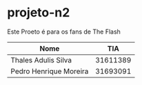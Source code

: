 # projeto-n2
Este Proeto é para os fans de The Flash

| Nome          | TIA    |
|---------------|--------|
|Thales Adulis Silva|31611389| 
|Pedro Henrique Moreira|31693091|
